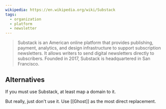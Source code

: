 ```yaml
---
wikipedia: https://en.wikipedia.org/wiki/Substack
tags:
  - organization
  - platform
  - newsletter
---
```

> Substack is an American online platform that provides publishing, payment, analytics, and design infrastructure to support subscription newsletters. It allows writers to send digital newsletters directly to subscribers. Founded in 2017, Substack is headquartered in San Francisco.

## Alternatives

If you must use Substack, at least map a domain to it.

But really, just don't use it. Use [[Ghost]] as the most direct replacement. 